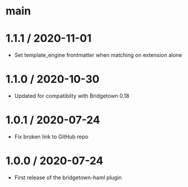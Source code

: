 # main

# 1.1.1 / 2020-11-01

* Set template_engine frontmatter when matching on extension alone

# 1.1.0 / 2020-10-30

* Updated for compatibilty with Bridgetown 0.18

# 1.0.1 / 2020-07-24

* Fix broken link to GitHub repo

# 1.0.0 / 2020-07-24

* First release of the bridgetown-haml plugin
